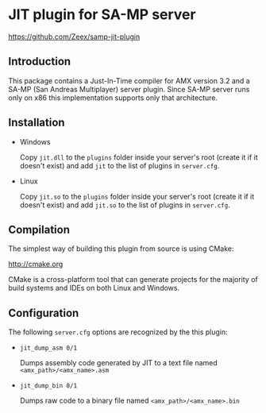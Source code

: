 JIT plugin for SA-MP server
===========================

https://github.com/Zeex/samp-jit-plugin

Introduction
------------

This package contains a Just-In-Time compiler for AMX version 3.2 and a SA-MP
(San Andreas Multiplayer) server plugin. Since SA-MP server runs only on x86 this
implementation supports only that architecture.

Installation
------------

*	Windows

	Copy `jit.dll` to the `plugins` folder inside your server's root (create it
	if it doesn't exist) and add `jit` to the list of plugins in `server.cfg`.

*	Linux

	Copy `jit.so` to the `plugins` folder inside your server's root (create it
	if it doesn't exist) and add `jit.so` to the list of plugins in `server.cfg`.

Compilation
-----------

The simplest way of building this plugin from source is using CMake:

http://cmake.org

CMake is a cross-platform tool that can generate projects for the majority of
build systems and IDEs on both Linux and Windows.

Configuration
-------------

The following `server.cfg` options are recognized by the this plugin:

* `jit_dump_asm 0/1`

  Dumps assembly code generated by JIT to a text file named
  `<amx_path>/<amx_name>.asm`

* `jit_dump_bin 0/1`

  Dumps raw code to a binary file named `<amx_path>/<amx_name>.bin`
